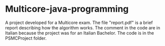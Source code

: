 # Multicore-java-programming
A project developed for a Multicore exam.
The file "report.pdf" is a brief report describing how the algorithm works.
The comment in the code are in Italian because the project was for an Italian Bachelor.
The code is in the PSMCProject folder.
